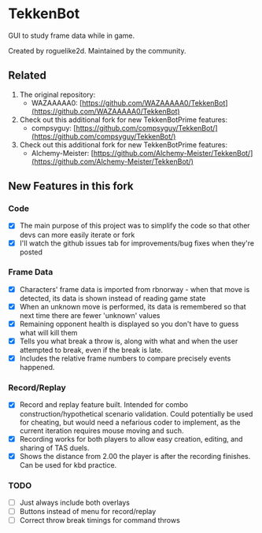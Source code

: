 # TekkenBot

GUI to study frame data while in game.

Created by roguelike2d. Maintained by the community.

## Related

1. The original repository:
    - WAZAAAAA0: [https://github.com/WAZAAAAA0/TekkenBot](https://github.com/WAZAAAAA0/TekkenBot)
2. Check out this additional fork for new TekkenBotPrime features:
    - compsyguy: [https://github.com/compsyguy/TekkenBot/](https://github.com/compsyguy/TekkenBot/)
3. Check out this additional fork for new TekkenBotPrime features:
    - Alchemy-Meister: [https://github.com/Alchemy-Meister/TekkenBot/](https://github.com/Alchemy-Meister/TekkenBot/)

## New Features in this fork

### Code

-   [x] The main purpose of this project was to simplify the code so that other devs can more easily iterate or fork
-   [x] I'll watch the github issues tab for improvements/bug fixes when they're posted

### Frame Data

-   [x] Characters' frame data is imported from rbnorway - when that move is detected, its data is shown instead of reading game state
-   [x] When an unknown move is performed, its data is remembered so that next time there are fewer 'unknown' values
-   [x] Remaining opponent health is displayed so you don't have to guess what will kill them
-   [x] Tells you what break a throw is, along with what and when the user attempted to break, even if the break is late.
-   [x] Includes the relative frame numbers to compare precisely events happened.

### Record/Replay

-   [x] Record and replay feature built. Intended for combo construction/hypothetical scenario validation. Could potentially be used for cheating, but would need a nefarious coder to implement, as the current iteration requires mouse moving and such.
-   [x] Recording works for both players to allow easy creation, editing, and sharing of TAS duels.
-   [x] Shows the distance from 2.00 the player is after the recording finishes. Can be used for kbd practice.

### TODO

-   [ ] Just always include both overlays
-   [ ] Buttons instead of menu for record/replay
-   [ ] Correct throw break timings for command throws
